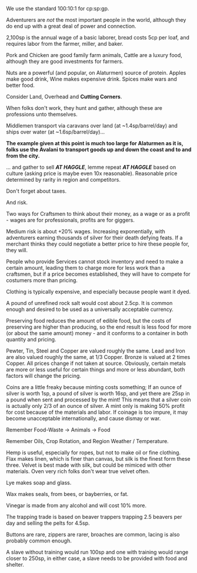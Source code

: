 We use the standard 100:10:1 for cp:sp:gp.

Adventurers are *not* the most important people in the world, although they do end up with a great deal of power and connection.

2,100sp is the annual wage of a basic laborer, bread costs 5cp per loaf, and requires labor from the farmer, miller, and baker.

Pork and Chicken are good family farm animals, Cattle are a luxury food, although they are good investments for farmers.

Nuts are a powerful (and popular, on Alaturmen) source of protein. Apples make good drink, Wine makes expensive drink. Spices make wars and better food.

Consider Land, Overhead and **Cutting Corners**.

When folks don't work, they hunt and gather, although these are professions unto themselves.

Middlemen transport via caravans over land (at ~1.4sp/barrel/day) and ships over water (at ~1.6sp/barrel/day)...

**The example given at this point is much too large for Alaturmen as it is, folks use the Avalani to transport goods up and down the coast and to and from the city.**

... and gather to sell ***AT HAGGLE***, lemme repeat ***AT HAGGLE*** based on culture (asking price is maybe even 10x reasonable). Reasonable price determined by rarity in region and competitors.

Don't forget about taxes.

And risk.

Two ways for Craftsmen to think about their money, as a wage or as a profit - wages are for professionals, profits are for giggers.

Medium risk is about +20% wages. Increasing exponentially, with adventurers earning thousands of silver for their death defying feats. If a merchant thinks they could negotiate a better price to hire these people for, they will. 

People who provide Services cannot stock inventory and need to make a certain amount, leading them to charge more for less work than a craftsmen, but if a price becomes established, they will have to compete for costumers more than pricing. 

Clothing is typically expensive, and especially because people want it dyed.

A pound of unrefined rock salt would cost about 2.5cp. It is common enough and desired to be used as a universally acceptable currency.

Preserving food reduces the amount of edible food, but the costs of preserving are higher than producing, so the end result is less food for more (or about the same amount) money - and it conforms to a container in both quantity and pricing. 

Pewter, Tin, Steel and Copper are valued roughly the same. Lead and Iron are also valued roughly the same, at 1/3 Copper. Bronze is valued at 2 times Copper. All prices change if not taken at source. Obviously, certain metals are more or less useful for certain things and more or less abundant, both factors will change the pricing. 

Coins are a little freaky because minting costs something; If an ounce of silver is worth 1sp, a pound of silver is worth 16sp, and yet there are 25sp in a pound when sent and processed by the mint! This means that a silver coin is actually only 2/3 of an ounce of silver. A mint only is making 50% profit for cost because of the materials and labor. If coinage is too impure, it may become unacceptable internationally, and cause dismay or war.

Remember Food-Waste -> Animals -> Food

Remember Oils, Crop Rotation, and Region Weather / Temperature.

Hemp is useful, especially for ropes, but not to make oil or fine clothing. Flax makes linen, which is finer than canvas, but silk is the finest form these three. Velvet is best made with silk, but could be mimiced with other materials. Oven very rich folks don't wear true velvet often.

Lye makes soap and glass.

Wax makes seals, from bees, or bayberries, or fat.

Vinegar is made from any alcohol and will cost 10% more. 

The trapping trade is based on beaver trappers trapping 2.5 beavers per day and selling the pelts for 4.5sp.

Buttons are rare, zippers are rarer, broaches are common, lacing is also probably common enough.

A slave without training would run 100sp and one with training would range closer to 250sp, in either case, a slave needs to be provided with food and shelter.